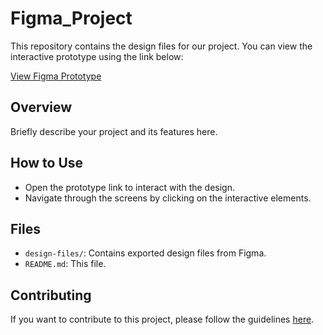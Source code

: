# Figma_Project

This repository contains the design files for our project. You can view the interactive prototype using the link below:

[View Figma Prototype](https://www.figma.com/embed?embed_host=share&url=https%3A%2F%2Fwww.figma.com%2Fproto%2F7p43i8dPpRT4o6y8VOfwLM%2FMeenakshi-Suresh%3Fnode-id%3D102-46%26t%3DA5lmMbPATjQBMvMA-1%26scaling%3Dscale-down%26content-scaling%3Dfixed%26page-id%3D0%253A1)

## Overview
Briefly describe your project and its features here.

## How to Use
- Open the prototype link to interact with the design.
- Navigate through the screens by clicking on the interactive elements.

## Files
- `design-files/`: Contains exported design files from Figma.
- `README.md`: This file.

## Contributing
If you want to contribute to this project, please follow the guidelines [here](CONTRIBUTING.md).
